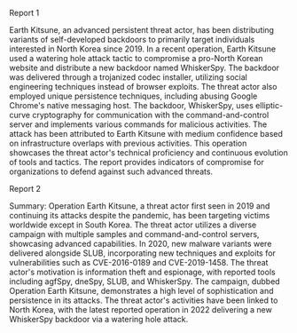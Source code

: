 
Report 1

Earth Kitsune, an advanced persistent threat actor, has been distributing variants of self-developed backdoors to primarily target individuals interested in North Korea since 2019. In a recent operation, Earth Kitsune used a watering hole attack tactic to compromise a pro-North Korean website and distribute a new backdoor named WhiskerSpy. The backdoor was delivered through a trojanized codec installer, utilizing social engineering techniques instead of browser exploits. The threat actor also employed unique persistence techniques, including abusing Google Chrome's native messaging host. The backdoor, WhiskerSpy, uses elliptic-curve cryptography for communication with the command-and-control server and implements various commands for malicious activities. The attack has been attributed to Earth Kitsune with medium confidence based on infrastructure overlaps with previous activities. This operation showcases the threat actor's technical proficiency and continuous evolution of tools and tactics. The report provides indicators of compromise for organizations to defend against such advanced threats.





Report 2

Summary:
Operation Earth Kitsune, a threat actor first seen in 2019 and continuing its attacks despite the pandemic, has been targeting victims worldwide except in South Korea. The threat actor utilizes a diverse campaign with multiple samples and command-and-control servers, showcasing advanced capabilities. In 2020, new malware variants were delivered alongside SLUB, incorporating new techniques and exploits for vulnerabilities such as CVE-2016-0189 and CVE-2019-1458. The threat actor's motivation is information theft and espionage, with reported tools including agfSpy, dneSpy, SLUB, and WhiskerSpy. The campaign, dubbed Operation Earth Kitsune, demonstrates a high level of sophistication and persistence in its attacks. The threat actor's activities have been linked to North Korea, with the latest reported operation in 2022 delivering a new WhiskerSpy backdoor via a watering hole attack.


